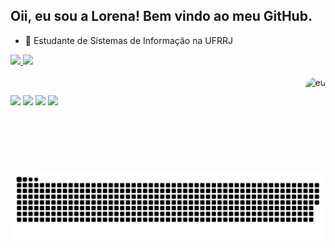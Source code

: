 ## Oii, eu sou a Lorena! Bem vindo ao meu GitHub.

- 📖 Estudante de Sistemas de Informação na UFRRJ
 <div>
  <a href="https://github.com/lorenaVOM">
  <img height="180em" src="https://github-readme-stats.vercel.app/api?username=lorenaVOM&show_icons=true&theme=cobalt&include_all_commits=true&count_private=true"/>
  <img height="180em" src="https://github-readme-stats.vercel.app/api/top-langs/?username=lorenaVOM&layout=compact&langs_count=7&theme=cobalt"/>
</div>
<div style="display: inline_block"><br> 
 <img align="right" alt="eu" height="150" style="border-radius:50px;" src="https://media.discordapp.net/attachments/691804014907752568/890008860180508772/eu.gif?width=123&height=123">
</div>
 
  ##
 
<div>
  <a href="https://instagram.com/itslorylorinha" target="_blank"><img src="https://img.shields.io/badge/-Instagram-%23E4405F?style=for-the-badge&logo=instagram&logoColor=white"  target="_blank"></a>
  <a href="https://twitter.com/itslorylorinha" target="_blank"><img src="https://img.shields.io/badge/Twitter-1DA1F2?style=for-the-badge&logo=twitter&logoColor=white"  target="_blank"></a> 
  <a href="https://www.facebook.com/lorena.vasconcellos.35/" target="_blank"><img src="https://img.shields.io/badge/Facebook-1877F2?style=for-the-badge&logo=facebook&logoColor=white" target="_blank"></a> 
 <a href = "mailto:lorena.vasconcellos2003@gmail.com"><img src="https://img.shields.io/badge/-Gmail-%23E9513F?style=for-the-badge&logo=gmail&logoColor=white" target="_blank"></a>
 <a href = "https://open.spotify.com/user/22jkzwsprgdritnuukzm7ikoa" target="https://img.shields.io/badge/Spotify-1ED760?&style=for-the-badge&logo=spotify&logoColor=white" target="_blank"></a> 

![Snake animation](https://github.com/lorenaVOM/lorenaVOM/blob/output/github-contribution-grid-snake.svg)
 
</div>
